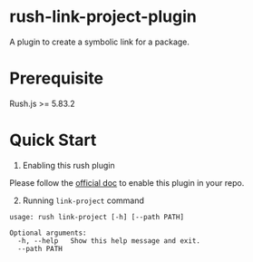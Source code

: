 # rush-link-project-plugin

A plugin to create a symbolic link for a package.

# Prerequisite

Rush.js >= 5.83.2


# Quick Start

1. Enabling this rush plugin

Please follow the [official doc](https://rushjs.io/pages/maintainer/using_rush_plugins/) to enable this plugin in your repo.

2. Running `link-project` command

```
usage: rush link-project [-h] [--path PATH]

Optional arguments:
  -h, --help   Show this help message and exit.
  --path PATH
```
